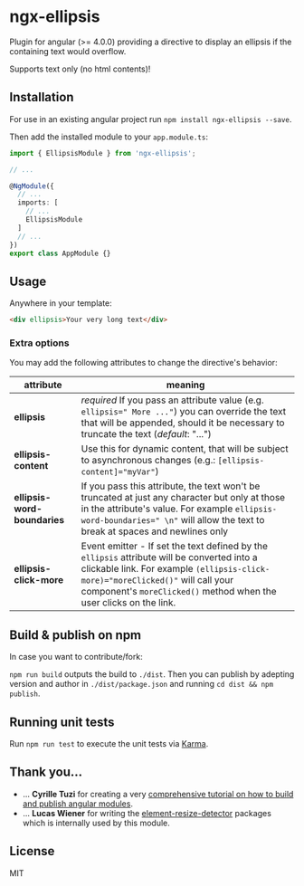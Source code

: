 # ngx-ellipsis

Plugin for angular (>= 4.0.0) providing a directive to display an ellipsis if the containing text would overflow.

Supports text only (no html contents)!

## Installation

For use in an existing angular project run `npm install ngx-ellipsis --save`.

Then add the installed module to your `app.module.ts`:

```typescript
import { EllipsisModule } from 'ngx-ellipsis';

// ...

@NgModule({
  // ...
  imports: [
    // ...
    EllipsisModule
  ]
  // ...
})
export class AppModule {}

```

## Usage

Anywhere in your template:

```html
<div ellipsis>Your very long text</div>
```

### Extra options

You may add the following attributes to change the directive's behavior:

| attribute | meaning |
| ---- | ---- |
| __ellipsis__ | _required_ If you pass an attribute value (e.g. `ellipsis=" More ..."`) you can override the text that will be appended, should it be necessary to truncate the text (_default_: "...")|
| __ellipsis-content__ | Use this for dynamic content, that will be subject to asynchronous changes (e.g.: `[ellipsis-content]="myVar"`) |
| __ellipsis-word-boundaries__ | If you pass this attribute, the text won't be truncated at just any character but only at those in the attribute's value. For example `ellipsis-word-boundaries=" \n"` will allow the text to break at spaces and newlines only |
| __ellipsis-click-more__ | Event emitter - If set the text defined by the `ellipsis`  attribute will be converted into a clickable link. For example `(ellipsis-click-more)="moreClicked()"` will call your component's `moreClicked()` method when the user clicks on the link.|

## Build & publish on npm

In case you want to contribute/fork:

`npm run build` outputs the build to `./dist`.
Then you can publish by adepting version and author in `./dist/package.json` and running `cd dist && npm publish`.


## Running unit tests

Run `npm run test` to execute the unit tests via [Karma](https://karma-runner.github.io).

## Thank you...

- ... __Cyrille Tuzi__ for creating a very [comprehensive tutorial on how to build and publish angular modules](https://medium.com/@cyrilletuzi/how-to-build-and-publish-an-angular-module-7ad19c0b4464).
- ... __Lucas Wiener__ for writing the [element-resize-detector](https://github.com/wnr/element-resize-detector) packages which is internally used by this module.

## License

MIT
